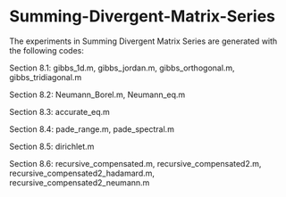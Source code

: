 # Summing-Divergent-Matrix-Series
The experiments in Summing Divergent Matrix Series are generated with the following codes:

Section 8.1:
  gibbs_1d.m,
  gibbs_jordan.m,
  gibbs_orthogonal.m,
  gibbs_tridiagonal.m

Section 8.2:
  Neumann_Borel.m,
  Neumann_eq.m
  
Section 8.3:
  accurate_eq.m

Section 8.4:
  pade_range.m,
  pade_spectral.m

Section 8.5:
  dirichlet.m

Section 8.6:
  recursive_compensated.m,
  recursive_compensated2.m,
  recursive_compensated2_hadamard.m, 
  recursive_compensated2_neumann.m
